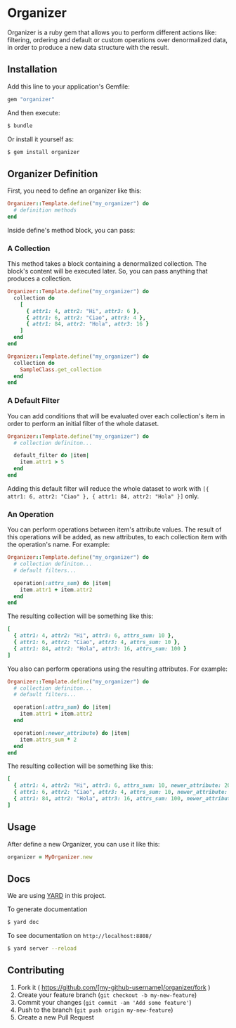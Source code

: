 # Organizer

Organizer is a ruby gem that allows you to perform different actions like: filtering, ordering and default or custom operations over denormalized data, in order to produce a new data structure with the result.

## Installation

Add this line to your application's Gemfile:

```ruby
gem "organizer"
```

And then execute:

```bash
$ bundle
```

Or install it yourself as:

```bash
$ gem install organizer
```

## Organizer Definition

First, you need to define an organizer like this:

```ruby
Organizer::Template.define("my_organizer") do
  # definition methods
end
```

Inside define's method block, you can pass:

### A Collection

This method takes a block containing a denormalized collection. The block's content will be executed later. So, you can pass anything that produces a collection.

```ruby
Organizer::Template.define("my_organizer") do
  collection do
    [
      { attr1: 4, attr2: "Hi", attr3: 6 },
      { attr1: 6, attr2: "Ciao", attr3: 4 },
      { attr1: 84, attr2: "Hola", attr3: 16 }
    ]
  end
end
```

```ruby
Organizer::Template.define("my_organizer") do
  collection do
    SampleClass.get_collection
  end
end
```

### A Default Filter

You can add conditions that will be evaluated over each collection's item in order to perform an initial filter of the whole dataset.

```ruby
Organizer::Template.define("my_organizer") do
  # collection definiton...

  default_filter do |item|
    item.attr1 > 5
  end
end
```

Adding this default filter will reduce the whole dataset to work with `[{ attr1: 6, attr2: "Ciao" }, { attr1: 84, attr2: "Hola" }]` only.

### An Operation

You can perform operations between item's attribute values. The result of this operations will be added, as new attributes, to each collection item with the operation's name. For example:

```ruby
Organizer::Template.define("my_organizer") do
  # collection definiton...
  # default filters...

  operation(:attrs_sum) do |item|
    item.attr1 + item.attr2
  end
end
```

The resulting collection will be something like this:

```ruby
[
  { attr1: 4, attr2: "Hi", attr3: 6, attrs_sum: 10 },
  { attr1: 6, attr2: "Ciao", attr3: 4, attrs_sum: 10 },
  { attr1: 84, attr2: "Hola", attr3: 16, attrs_sum: 100 }
]
```

You also can perform operations using the resulting attributes. For example:

```ruby
Organizer::Template.define("my_organizer") do
  # collection definiton...
  # default filters...

  operation(:attrs_sum) do |item|
    item.attr1 + item.attr2
  end

  operation(:newer_attribute) do |item|
    item.attrs_sum * 2
  end
end
```

The resulting collection will be something like this:

```ruby
[
  { attr1: 4, attr2: "Hi", attr3: 6, attrs_sum: 10, newer_attribute: 20 },
  { attr1: 6, attr2: "Ciao", attr3: 4, attrs_sum: 10, newer_attribute: 20 },
  { attr1: 84, attr2: "Hola", attr3: 16, attrs_sum: 100, newer_attribute: 200 }
]
```

## Usage

After define a new Organizer, you can use it like this:

```ruby
organizer = MyOrganizer.new
```

## Docs

We are using [YARD](http://yardoc.org/) in this project.

To generate documentation

```bash
$ yard doc
```

To see documentation on `http://localhost:8808/`

```bash
$ yard server --reload
```

## Contributing

1. Fork it ( https://github.com/[my-github-username]/organizer/fork )
2. Create your feature branch (`git checkout -b my-new-feature`)
3. Commit your changes (`git commit -am 'Add some feature'`)
4. Push to the branch (`git push origin my-new-feature`)
5. Create a new Pull Request
